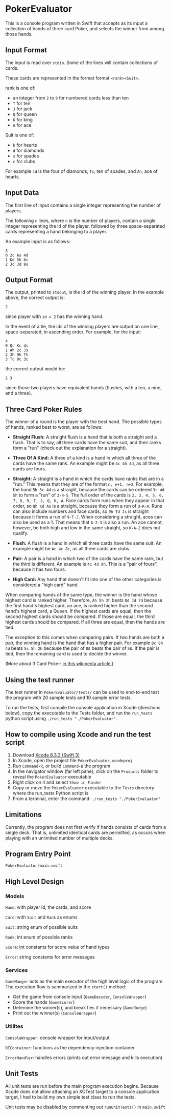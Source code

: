 PokerEvaluator
=====================

This is a console program written in Swift that accepts as its input a collection of hands of three card Poker, and selects the winner from among those hands.

Input Format
------------

The input is read over `stdin`. Some of the lines will contain collections of cards. 

These cards are represented in the format format `<rank><Suit>`. 

rank is one of:
* an integer from `2` to `9` for numbered cards less than ten
* `T` for ten
* `J` for jack
* `Q` for queen
* `K` for king
* `A` for ace

Suit is one of:
* `h` for hearts
* `d` for diamonds
* `s` for spades
* `c` for clubs

For example `4d` is the four of diamonds, `Ts`, ten of spades, and `Ah`, ace of hearts.

Input Data
----------
The first line of input contains a single integer representing the number of players.

The following `n` lines, where `n` is the number of players, contain a single integer representing the id of the player, followed by three space-separated cards representing a hand belonging to a player.

An example input is as follows:

```
3
0 2c As 4d
1 Kd 5h 6c
2 Jc Jd 9s
```

Output Format
-------------

The output, printed to `stdout`, is the id of the winning player. In the example above, the correct output is:

```
2
```

since player with `id = 2` has the winning hand.

In the event of a tie, the ids of the winning players are output on one line, space-separated, in ascending order. For example, for the input:
```
4
0 Qc Kc 4s
1 Ah 2c Js
2 3h 9h Th
3 Tc 9c 3c
```

the correct output would be:

```
2 3
```

since those two players have equivalent hands (flushes, with a ten, a nine, and a three).

Three Card Poker Rules
----------------------

The winner of a round is the player with the best hand. The possible types of hands, ranked best to worst, are as follows:

* **Straight Flush:** A straight flush is a hand that is both a straight and a flush. That is to say, all three cards have the same suit, and their ranks form a "run" (check out the explanation for a straight).

* **Three Of A Kind:** A three of a kind is a hand in which all three of the cards have the same rank. An example might be `4c 4h 4d`, as all three cards are fours.

* **Straight:** A straight is a hand in which the cards have ranks that are in a "run." This means that they are of the format `n, n+1, n+2`. For example, the hand `5h 3c 4d` is a straight, because the cards can be ordered `3c 4d 5h` to form a "run" of `3-4-5`. The full order of the cards is `2, 3, 4, 5, 6, 7, 8, 9, T, J, Q, K, A`. Face cards form runs when they appear in that order, so `Qh Kd As` is a straight, because they form a run of `Q-K-A`. Runs can also include numbers and face cards, so `9h Td Js` is straight because it forms a run of `9-T-J`. When considering a straight, aces can also be used as a 1. That means that `A-2-3` is also a run. An ace cannot, however, be both high and low in the same straight, so `K-A-2` does not qualify.

* **Flush:** A flush is a hand in which all three cards have the same suit. An example might be `Ac 4c 8c`, as all three cards are clubs.

* **Pair:** A pair is a hand in which two of the cards have the same rank, but the third is different. An example is `4c 4d Ah`. This is a "pair of fours", because it has two fours.

* **High Card:** Any hand that doesn't fit into one of the other categories is considered a "high card" hand.

When comparing hands of the same type, the winner is the hand whose highest card is ranked higher. Therefore, `Ah 5h 2h` beats `Qd Jd 7d` because the first hand's highest card, an ace, is ranked higher than the second hand's highest card, a Queen. If the highest cards are equal, then the second highest cards should be compared. If those are equal, the third highest cards should be compared. If all three are equal, then the hands are tied.

The exception to this comes when comparing pairs. If two hands are both a pair, the winning hand is the hand that has a higher pair. For example `8c 8h 4d` beats `5s 5h 2h` because the pair of `8`s beats the pair of `5`s. If the pair is tied, then the remaining card is used to decide the winner.

(More about 3 Card Poker: [in this wikipedia article.](https://en.wikipedia.org/wiki/Three_card_poker))

Using the test runner
----------------------

The test runner in `PokerEvaluator/Tests/` can be used to end-to-end test the program with 20 sample tests and 10 sample error tests.

To run the tests, first compile the console application in Xcode (directions below), copy the executable to the Tests folder, and run the `run_tests` python script using `./run_tests "./PokerEvaluator"`.

How to compile using Xcode and run the test script
--------------------------------------------------

1. Download [Xcode 8.3.3 (Swift 3)](https://developer.apple.com/xcode/)
2. In Xcode, open the project file `PokerEvaluator.xcodeproj`
3. Run `Command-R`, or build `Command-B` the program
4. In the navigator window (far left pane), click on the `Products` folder to reveal the `PokerEvaluator` executable
5. Right click on it and select `Show in Finder`
6. Copy or move the `PokerEvaluator` executable to the `Tests` directory where the run_tests Python script is
7. From a terminal, enter the command: `./run_tests "./PokerEvaluator"`

Limitations
-----------

Currently, the program does not first verify if hands consists of cards from a single deck.  That is, unlimited identical cards are permitted, as occurs when playing with an unlimited number of multiple decks.

Program Entry Point
-------------------

`PokerEvaluator/main.swift`

High Level Design
-----------------

### Models

`Hand`: with player id, the cards, and score

`Card`: with `Suit` and `Rank` as enums

`Suit`: string enum of possible suits

`Rank`: int enum of possible ranks

`Score`: int constants for score value of hand types

`Error`: string constants for error messages

### Services

`GameManger` acts as the main executor of the high level logic of the program.  The execution flow is summarized in the `start()` method:  

* Get the game from console input (`GameDecoder`, `ConsoleWrapper`)
* Score the hands (`GameScorer`)
* Detemine the winner(s), and break ties if necessary (`GameJudge`)
* Print out the winner(s) (`ConsoleWrapper`)

### Utilites

`ConsoleWrapper`: console wrapper for input/output

`DIContainer`: functions as the dependency injection container

`ErrorHandler`: handles errors (prints out error message and kills execution)


Unit Tests
----------

All unit tests are run before the main program execution begins.  Because Xcode does not allow attaching an XCTest target to a console application target, I had to build my own simple test class to run the tests.

Unit tests may be disabled by commenting out `runUnitTests()` in `main.swift`


